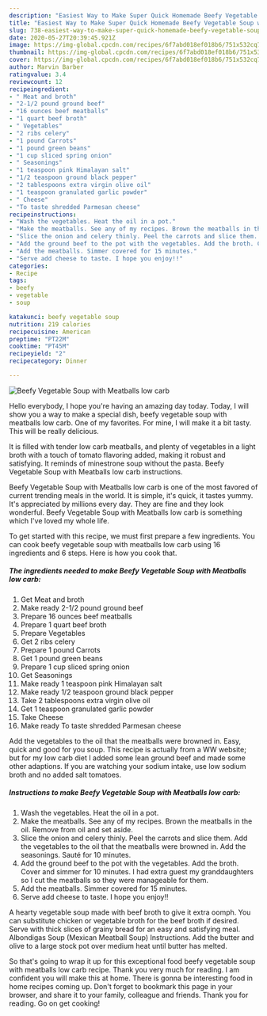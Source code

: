 ```yaml
---
description: "Easiest Way to Make Super Quick Homemade Beefy Vegetable Soup with Meatballs low carb"
title: "Easiest Way to Make Super Quick Homemade Beefy Vegetable Soup with Meatballs low carb"
slug: 738-easiest-way-to-make-super-quick-homemade-beefy-vegetable-soup-with-meatballs-low-carb
date: 2020-05-27T20:39:45.921Z
image: https://img-global.cpcdn.com/recipes/6f7abd018ef018b6/751x532cq70/beefy-vegetable-soup-with-meatballs-low-carb-recipe-main-photo.jpg
thumbnail: https://img-global.cpcdn.com/recipes/6f7abd018ef018b6/751x532cq70/beefy-vegetable-soup-with-meatballs-low-carb-recipe-main-photo.jpg
cover: https://img-global.cpcdn.com/recipes/6f7abd018ef018b6/751x532cq70/beefy-vegetable-soup-with-meatballs-low-carb-recipe-main-photo.jpg
author: Marvin Barber
ratingvalue: 3.4
reviewcount: 12
recipeingredient:
- " Meat and broth"
- "2-1/2 pound ground beef"
- "16 ounces beef meatballs"
- "1 quart beef broth"
- " Vegetables"
- "2 ribs celery"
- "1 pound Carrots"
- "1 pound green beans"
- "1 cup sliced spring onion"
- " Seasonings"
- "1 teaspoon pink Himalayan salt"
- "1/2 teaspoon ground black pepper"
- "2 tablespoons extra virgin olive oil"
- "1 teaspoon granulated garlic powder"
- " Cheese"
- "To taste shredded Parmesan cheese"
recipeinstructions:
- "Wash the vegetables. Heat the oil in a pot."
- "Make the meatballs. See any of my recipes. Brown the meatballs in the oil. Remove from oil and set aside."
- "Slice the onion and celery thinly. Peel the carrots and slice them. Add the vegetables to the oil that the meatballs were browned in. Add the seasonings. Sauté for 10 minutes."
- "Add the ground beef to the pot with the vegetables. Add the broth. Cover and simmer for 10 minutes. I had extra guest my granddaughters so I cut the meatballs so they were manageable for them."
- "Add the meatballs. Simmer covered for 15 minutes."
- "Serve add cheese to taste. I hope you enjoy!!"
categories:
- Recipe
tags:
- beefy
- vegetable
- soup

katakunci: beefy vegetable soup 
nutrition: 219 calories
recipecuisine: American
preptime: "PT22M"
cooktime: "PT45M"
recipeyield: "2"
recipecategory: Dinner

---
```



![Beefy Vegetable Soup with Meatballs low carb](https://img-global.cpcdn.com/recipes/6f7abd018ef018b6/751x532cq70/beefy-vegetable-soup-with-meatballs-low-carb-recipe-main-photo.jpg)

Hello everybody, I hope you're having an amazing day today. Today, I will show you a way to make a special dish, beefy vegetable soup with meatballs low carb. One of my favorites. For mine, I will make it a bit tasty. This will be really delicious.

It is filled with tender low carb meatballs, and plenty of vegetables in a light broth with a touch of tomato flavoring added, making it robust and satisfying. It reminds of minestrone soup without the pasta. Beefy Vegetable Soup with Meatballs low carb instructions.

Beefy Vegetable Soup with Meatballs low carb is one of the most favored of current trending meals in the world. It is simple, it's quick, it tastes yummy. It's appreciated by millions every day. They are fine and they look wonderful. Beefy Vegetable Soup with Meatballs low carb is something which I've loved my whole life.


To get started with this recipe, we must first prepare a few ingredients. You can cook beefy vegetable soup with meatballs low carb using 16 ingredients and 6 steps. Here is how you cook that.

<!--inarticleads1-->

##### The ingredients needed to make Beefy Vegetable Soup with Meatballs low carb:

1. Get  Meat and broth
1. Make ready 2-1/2 pound ground beef
1. Prepare 16 ounces beef meatballs
1. Prepare 1 quart beef broth
1. Prepare  Vegetables
1. Get 2 ribs celery
1. Prepare 1 pound Carrots
1. Get 1 pound green beans
1. Prepare 1 cup sliced spring onion
1. Get  Seasonings
1. Make ready 1 teaspoon pink Himalayan salt
1. Make ready 1/2 teaspoon ground black pepper
1. Take 2 tablespoons extra virgin olive oil
1. Get 1 teaspoon granulated garlic powder
1. Take  Cheese
1. Make ready To taste shredded Parmesan cheese


Add the vegetables to the oil that the meatballs were browned in. Easy, quick and good for you soup. This recipe is actually from a WW website; but for my low carb diet I added some lean ground beef and made some other adaptions. If you are watching your sodium intake, use low sodium broth and no added salt tomatoes. 

<!--inarticleads2-->

##### Instructions to make Beefy Vegetable Soup with Meatballs low carb:

1. Wash the vegetables. Heat the oil in a pot.
1. Make the meatballs. See any of my recipes. Brown the meatballs in the oil. Remove from oil and set aside.
1. Slice the onion and celery thinly. Peel the carrots and slice them. Add the vegetables to the oil that the meatballs were browned in. Add the seasonings. Sauté for 10 minutes.
1. Add the ground beef to the pot with the vegetables. Add the broth. Cover and simmer for 10 minutes. I had extra guest my granddaughters so I cut the meatballs so they were manageable for them.
1. Add the meatballs. Simmer covered for 15 minutes.
1. Serve add cheese to taste. I hope you enjoy!!


A hearty vegetable soup made with beef broth to give it extra oomph. You can substitute chicken or vegetable broth for the beef broth if desired. Serve with thick slices of grainy bread for an easy and satisfying meal. Albondigas Soup (Mexican Meatball Soup) Instructions. Add the butter and olive to a large stock pot over medium heat until butter has melted. 

So that's going to wrap it up for this exceptional food beefy vegetable soup with meatballs low carb recipe. Thank you very much for reading. I am confident you will make this at home. There is gonna be interesting food in home recipes coming up. Don't forget to bookmark this page in your browser, and share it to your family, colleague and friends. Thank you for reading. Go on get cooking!
